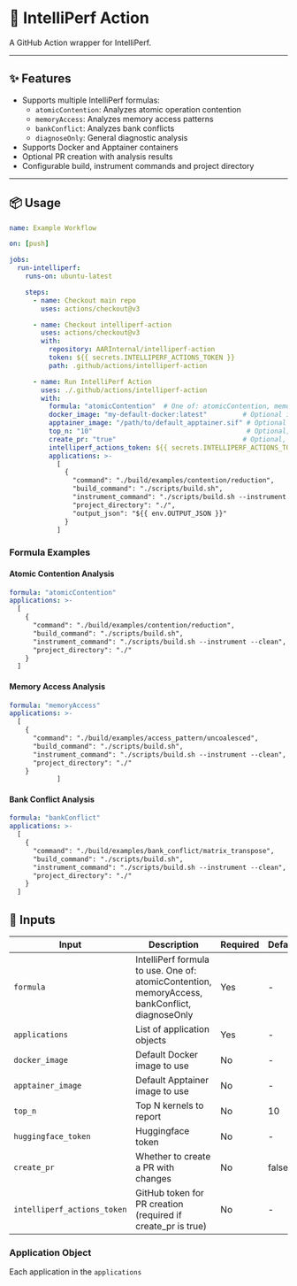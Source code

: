 <!--
MIT License

Copyright (c) 2025 Advanced Micro Devices, Inc. All Rights Reserved.

Permission is hereby granted, free of charge, to any person obtaining a copy
of this software and associated documentation files (the "Software"), to deal
in the Software without restriction, including without limitation the rights
to use, copy, modify, merge, publish, distribute, sublicense, and/or sell
copies of the Software, and to permit persons to whom the Software is
furnished to do so, subject to the following conditions:

The above copyright notice and this permission notice shall be included in all
copies or substantial portions of the Software.

THE SOFTWARE IS PROVIDED "AS IS", WITHOUT WARRANTY OF ANY KIND, EXPRESS OR
IMPLIED, INCLUDING BUT NOT LIMITED TO THE WARRANTIES OF MERCHANTABILITY,
FITNESS FOR A PARTICULAR PURPOSE AND NONINFRINGEMENT. IN NO EVENT SHALL THE
AUTHORS OR COPYRIGHT HOLDERS BE LIABLE FOR ANY CLAIM, DAMAGES OR OTHER
LIABILITY, WHETHER IN AN ACTION OF CONTRACT, TORT OR OTHERWISE, ARISING FROM,
OUT OF OR IN CONNECTION WITH THE SOFTWARE OR THE USE OR OTHER DEALINGS IN THE
SOFTWARE.
-->

# 🎼 IntelliPerf Action

A GitHub Action wrapper for IntelliPerf.

---

## ✨ Features

- Supports multiple IntelliPerf formulas:
  - `atomicContention`: Analyzes atomic operation contention
  - `memoryAccess`: Analyzes memory access patterns
  - `bankConflict`: Analyzes bank conflicts
  - `diagnoseOnly`: General diagnostic analysis
- Supports Docker and Apptainer containers
- Optional PR creation with analysis results
- Configurable build, instrument commands and project directory

---

## 📦 Usage

```yaml
name: Example Workflow

on: [push]

jobs:
  run-intelliperf:
    runs-on: ubuntu-latest

    steps:
      - name: Checkout main repo
        uses: actions/checkout@v3

      - name: Checkout intelliperf-action
        uses: actions/checkout@v3
        with:
          repository: AARInternal/intelliperf-action
          token: ${{ secrets.INTELLIPERF_ACTIONS_TOKEN }}
          path: .github/actions/intelliperf-action

      - name: Run IntelliPerf Action
        uses: ./.github/actions/intelliperf-action
        with:
          formula: "atomicContention"  # One of: atomicContention, memoryAccess, bankConflict, diagnoseOnly
          docker_image: "my-default-docker:latest"         # Optional if using Docker
          apptainer_image: "/path/to/default_apptainer.sif" # Optional if using Apptainer
          top_n: "10"                                       # Optional, defaults to 10
          create_pr: "true"                                # Optional, creates PR with changes
          intelliperf_actions_token: ${{ secrets.INTELLIPERF_ACTIONS_TOKEN }}  # Required if create_pr is true
          applications: >-
            [
              { 
                "command": "./build/examples/contention/reduction",
                "build_command": "./scripts/build.sh",
                "instrument_command": "./scripts/build.sh --instrument --clean",
                "project_directory": "./",
                "output_json": "${{ env.OUTPUT_JSON }}"
              }
            ]
```

### Formula Examples

#### Atomic Contention Analysis
```yaml
formula: "atomicContention"
applications: >-
  [
    {
      "command": "./build/examples/contention/reduction",
      "build_command": "./scripts/build.sh",
      "instrument_command": "./scripts/build.sh --instrument --clean",
      "project_directory": "./"
    }
  ]
```

#### Memory Access Analysis
```yaml
formula: "memoryAccess"
applications: >-
  [
    {
      "command": "./build/examples/access_pattern/uncoalesced",
      "build_command": "./scripts/build.sh",
      "instrument_command": "./scripts/build.sh --instrument --clean",
      "project_directory": "./"
    }
            ]
```

#### Bank Conflict Analysis
```yaml
formula: "bankConflict"
applications: >-
  [
    {
      "command": "./build/examples/bank_conflict/matrix_transpose",
      "build_command": "./scripts/build.sh",
      "instrument_command": "./scripts/build.sh --instrument --clean",
      "project_directory": "./"
    }
  ]
```

## 🔧 Inputs

| Input | Description | Required | Default |
|-------|-------------|----------|---------|
| `formula` | IntelliPerf formula to use. One of: atomicContention, memoryAccess, bankConflict, diagnoseOnly | Yes | - |
| `applications` | List of application objects | Yes | - |
| `docker_image` | Default Docker image to use | No | - |
| `apptainer_image` | Default Apptainer image to use | No | - |
| `top_n` | Top N kernels to report | No | 10 |
| `huggingface_token` | Huggingface token | No | - |
| `create_pr` | Whether to create a PR with changes | No | false |
| `intelliperf_actions_token` | GitHub token for PR creation (required if create_pr is true) | No | - |

### Application Object

Each application in the `applications`